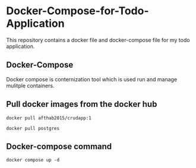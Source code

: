# Docker-Compose-for-Todo-Application
This repository contains a docker file and docker-compose file for my todo application. 

## Docker-Compose 
Docker compose is conternization tool which is used run and manage mulitple containers.

## Pull docker images from the docker hub
```
docker pull afthab2015/crudapp:1

docker pull postgres
```

## Docker-compose command
```
docker compose up -d
```
